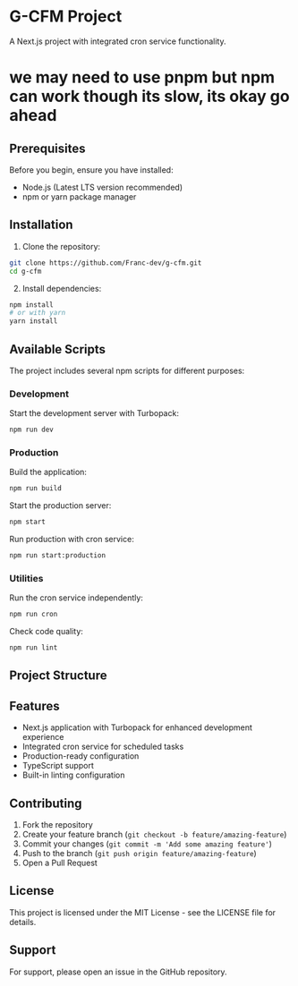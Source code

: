 # G-CFM Project

A Next.js project with integrated cron service functionality.
# we may need to use pnpm but npm can work though its slow, its okay go ahead
## Prerequisites

Before you begin, ensure you have installed:
- Node.js (Latest LTS version recommended)
- npm or yarn package manager

## Installation

1. Clone the repository:
```bash
git clone https://github.com/Franc-dev/g-cfm.git
cd g-cfm
```

2. Install dependencies:
```bash
npm install
# or with yarn
yarn install
```

## Available Scripts

The project includes several npm scripts for different purposes:

### Development

Start the development server with Turbopack:
```bash
npm run dev
```

### Production

Build the application:
```bash
npm run build
```

Start the production server:
```bash
npm start
```

Run production with cron service:
```bash
npm run start:production
```

### Utilities

Run the cron service independently:
```bash
npm run cron
```

Check code quality:
```bash
npm run lint
```

## Project Structure



## Features

- Next.js application with Turbopack for enhanced development experience
- Integrated cron service for scheduled tasks
- Production-ready configuration
- TypeScript support
- Built-in linting configuration

## Contributing

1. Fork the repository
2. Create your feature branch (`git checkout -b feature/amazing-feature`)
3. Commit your changes (`git commit -m 'Add some amazing feature'`)
4. Push to the branch (`git push origin feature/amazing-feature`)
5. Open a Pull Request

## License

This project is licensed under the MIT License - see the LICENSE file for details.

## Support

For support, please open an issue in the GitHub repository.
